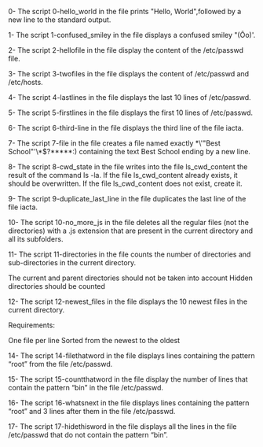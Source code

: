 0- The script 0-hello_world in the file prints "Hello, World",followed by a new line to the standard output.

1- The script 1-confused_smiley in the file displays a confused smiley "(Ôo)'.

2- The script 2-hellofile in the file display the content of the /etc/passwd file.

3- The script 3-twofiles in the file displays the content of /etc/passwd and /etc/hosts.

4- The script 4-lastlines in the file displays the last 10 lines of /etc/passwd.

5- The script 5-firstlines in the file displays the first 10 lines of /etc/passwd.

6- The script 6-third-line in the file displays the third line of the file iacta.

7- The script 7-file in the file creates a file named exactly \*\\'"Best School"\'\\*$\?\*\*\*\*\*:) containing the text Best School ending by a new line.

8- The script 8-cwd_state in the file writes into the file ls_cwd_content the result of the command ls -la. If the file ls_cwd_content already exists, it should be overwritten. If the file ls_cwd_content does not exist, create it.

9- The script 9-duplicate_last_line in the file duplicates the last line of the file iacta.

10- The script 10-no_more_js in the file deletes all the regular files (not the directories) with a .js extension that are present in the current directory and all its subfolders.

11- The script 11-directories in the file counts the number of directories and sub-directories in the current directory.

The current and parent directories should not be taken into account
Hidden directories should be counted

12- The script 12-newest_files in the file displays the 10 newest files in the current directory.

Requirements:

One file per line
Sorted from the newest to the oldest

14- The script 14-filethatword in the file displays lines containing the pattern “root” from the file /etc/passwd.

15- The script 15-countthatword in the file display the number of lines that contain the pattern “bin” in the file /etc/passwd.

16- The script 16-whatsnext in the file displays lines containing the pattern “root” and 3 lines after them in the file /etc/passwd.

17- The script 17-hidethisword in the file displays all the lines in the file /etc/passwd that do not contain the pattern “bin”.


